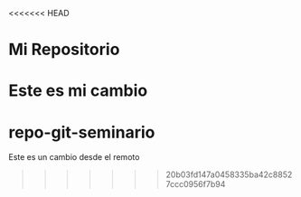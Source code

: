 <<<<<<< HEAD
# Mi Repositorio

Este es mi cambio
=======
# repo-git-seminario
Este es un cambio desde el remoto
>>>>>>> 20b03fd147a0458335ba42c88527ccc0956f7b94
